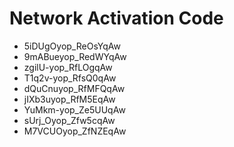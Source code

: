 # Network Activation Code
* 5iDUgOyop_ReOsYqAw
* 9mABueyop_RedWYqAw
* zgilU-yop_RfLOgqAw
* T1q2v-yop_RfsQ0qAw
* dQuCnuyop_RfMFQqAw
* jIXb3uyop_RfM5EqAw
* YuMkm-yop_Ze5UUqAw
* sUrj_Oyop_Zfw5cqAw
* M7VCUOyop_ZfNZEqAw